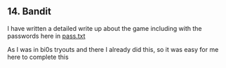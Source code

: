 ## 14. Bandit
I have written a detailed write up about the game including with the passwords here in [pass.txt](https://github.com/senthil-dot-adhu-idhu/amfoss-tasks/blob/main/task-14/pass.txt)

As I was in bi0s tryouts and there I already did this, so it was easy for me here to complete this
